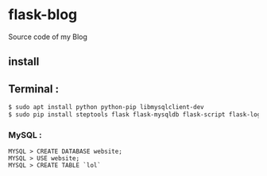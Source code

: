 # flask-blog
Source code of my Blog

## install 

## Terminal :
```bash
$ sudo apt install python python-pip libmysqlclient-dev
$ sudo pip install steptools flask flask-mysqldb flask-script flask-login flask-wtf email_validator
```

### MySQL :
```mysql
MYSQL > CREATE DATABASE website;
MYSQL > USE website;
MYSQL > CREATE TABLE `lol`

```
